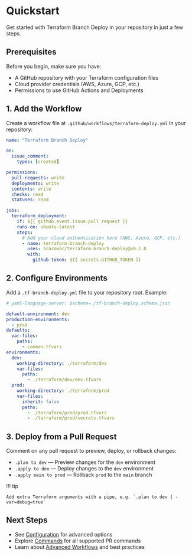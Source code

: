 # Quickstart

Get started with Terraform Branch Deploy in your repository in just a few steps.

## Prerequisites

Before you begin, make sure you have:

- A GitHub repository with your Terraform configuration files
- Cloud provider credentials (AWS, Azure, GCP, etc.)
- Permissions to use GitHub Actions and Deployments

## 1. Add the Workflow

Create a workflow file at `.github/workflows/terraform-deploy.yml` in your repository:

```yaml linenums="1" title=".github/workflows/terraform-deploy.yml"
name: "Terraform Branch Deploy"

on:
  issue_comment:
    types: [created]

permissions:
  pull-requests: write
  deployments: write
  contents: write
  checks: read
  statuses: read

jobs:
  terraform_deployment:
    if: ${{ github.event.issue.pull_request }}
    runs-on: ubuntu-latest
    steps:
      # Add your cloud authentication here (AWS, Azure, GCP, etc.)
      - name: terraform-branch-deploy
        uses: scarowar/terraform-branch-deploy@v0.1.0
        with:
          github-token: ${{ secrets.GITHUB_TOKEN }}
```

## 2. Configure Environments

Add a `.tf-branch-deploy.yml` file to your repository root. Example:

```yaml linenums="1" title=".tf-branch-deploy.yml"
# yaml-language-server: $schema=./tf-branch-deploy.schema.json

default-environment: dev
production-environments:
  - prod
defaults:
  var-files:
    paths:
      - common.tfvars
environments:
  dev:
    working-directory: ./terraform/dev
    var-files:
      paths:
        - ./terraform/dev/dev.tfvars
  prod:
    working-directory: ./terraform/prod
    var-files:
      inherit: false
      paths:
        - ./terraform/prod/prod.tfvars
        - ./terraform/prod/secrets.tfvars
```

## 3. Deploy from a Pull Request

Comment on any pull request to preview, deploy, or rollback changes:

- `.plan to dev` — Preview changes for the `dev` environment
- `.apply to dev` — Deploy changes to the `dev` environment
- `.apply main to prod` — Rollback `prod` to the `main` branch

!!! tip

    Add extra Terraform arguments with a pipe, e.g. `.plan to dev | -var=debug=true`

## Next Steps

- See [Configuration](configuration.md) for advanced options
- Explore [Commands](commands.md) for all supported PR commands
- Learn about [Advanced Workflows](advanced.md) and best practices
